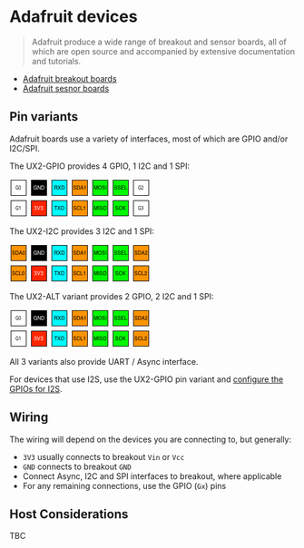 # Adafruit devices

> Adafruit produce a wide range of breakout and sensor boards, all of which are open source and accompanied by extensive documentation and tutorials.

* [Adafruit breakout boards](https://www.adafruit.com/category/42)
* [Adafruit sesnor boards](https://www.adafruit.com/category/35)

## Pin variants

Adafruit boards use a variety of interfaces, most of which are GPIO and/or I2C/SPI.

The UX2-GPIO provides 4 GPIO, 1 I2C and 1 SPI:

![UX2-GPIO](../../img/ux2-gpio.png)

The UX2-I2C provides 3 I2C and 1 SPI:

![UX2-I2C](../../img/ux2-i2c.png)

The UX2-ALT variant provides 2 GPIO, 2 I2C and 1 SPI:

![UX2-ALT](../../img/ux2-alt.png)

All 3 variants also provide UART / Async interface.

For devices that use I2S, use the UX2-GPIO pin variant and [configure the GPIOs for I2S](../I2S/README.md).

## Wiring

The wiring will depend on the devices you are connecting to, but generally:

* `3V3` usually connects to breakout `Vin` or `Vcc`
* `GND` connects to breakout `GND`
* Connect Async, I2C and SPI interfaces to breakout, where applicable
* For any remaining connections, use the GPIO (`Gx`) pins

## Host Considerations

TBC
